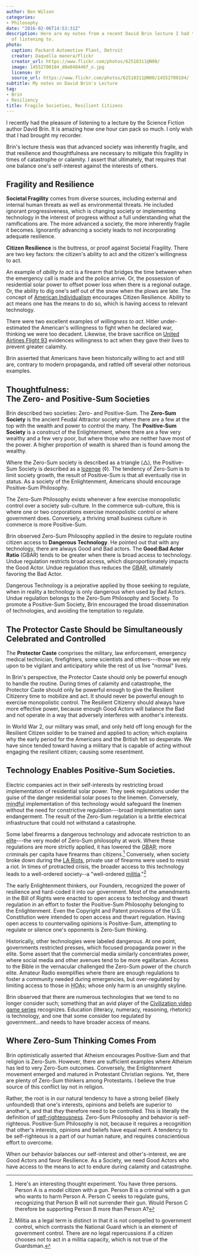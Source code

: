 ```yaml
---
author: Ben Wilson
categories:
- Philosophy
date: "2016-02-06T14:53:31Z"
description: Here are my notes from a recent David Brin lecture I had the pleasure
  of listening to.
photo:
  caption: Packard Automotive Plant, Detroit
  creator: Daquella manera/Flickr
  creator_url: https://www.flickr.com/photos/62518311@N00/
  image: 14552700184_d0e048446f_o.jpg
  license: BY
  source_url: https://www.flickr.com/photos/62518311@N00/14552700184/
subtitle: My notes on David Brin's Lecture
tag:
- Brin
- Resiliency
title: Fragile Societies, Resilient Citizens
---
```


I recently had the pleasure of listening to a lecture by the Science Fiction author David Brin. It is amazing how one hour can pack so much. I only wish that I had brought my recorder.

<!--more-->

Brin's lecture thesis was that advanced society was inherently fragile, and that resilience and thoughtfulness are necessary to mitigate this fragility in times of catastrophe or calamity. I assert that ultimately, that requires that one balance one's self-interest against the interests of others.

## Fragility and Resilience

**Societal Fragility** comes from diverse sources, including external and internal human threats as well as environmental threats. He included ignorant progressiveness, which is changing society or implementing technology in the interest of progress without a full understanding what the ramifications are. The more advanced a society, the more inherently fragile it becomes. Ignorantly advancing a society leads to not incorporating adequate resilience.

**Citizen Resilience** is the buttress, or proof against Societal Fragility. There are two key factors: the citizen's ability to act and the citizen's willingness to act.

An example of *ability to act* is a firearm that bridges the time between when the emergency call is made and the police arrive. Or, the possession of residential solar power to offset power loss when there is a regional outage. Or, the ability to dig one's self out of the snow when the plows are late. The concept of [American Individualism](https://en.wikipedia.org/wiki/Individualism) encourages Citizen Resilience. Ability to act means one has the means to do so, which is having access to relevant technology.

There were two excellent examples of *willingness to act*. Hitler under-estimated the American's willingness to fight when he declared war, thinking we were too decadent. Likewise, the brave sacrifice on [United Airlines Flight 93](https://en.wikipedia.org/wiki/United_Airlines_Flight_93) evidences willingness to act when they gave their lives to prevent greater calamity.

Brin asserted that Americans have been historically willing to act and still are, contrary to modern propaganda, and rattled off several other notorious examples.

## Thoughtfulness:<br>The Zero- and Positive-Sum Societies

Brin described two societies: Zero- and Positive-Sum. The **Zero-Sum Society** is the ancient Feudal Attractor society where there are a few at the top with the wealth and power to control the many. The **Positive-Sum Society** is a construct of the Enlightenment, where there are a few very wealthy and a few very poor, but where those who are neither have most of the power. A higher proportion of wealth is shared than is found among the wealthy.

Where the Zero-Sum society is described as a triangle (&#9651;), the Positive-Sum Society is described as a [lozenge](https://en.wikipedia.org/wiki/Lozenge) (&loz;). The tendency of Zero-Sum is to limit society growth, the result of Positive-Sum is that all eventually rise in status. As a society of the Enlightenment, Americans should encourage Positive-Sum Philosophy.

The Zero-Sum Philosophy exists whenever a few exercise monopolistic control over a society sub-culture. In the commerce sub-culture, this is where one or two corporations exercise monopolistic control or where government does. Conversely, a thriving small business culture in commerce is more Positive-Sum.

Brin observed Zero-Sum Philosophy applied in the desire to regulate routine citizen access to **Dangerous Technology**. He pointed out that with any technology, there are always Good and Bad actors. The **Good:Bad Actor Ratio** (GBAR) tends to be greater when there is broad access to technology. Undue regulation restricts broad access, which disproportionately impacts the Good Actor. Undue regulation thus reduces the <abbr title="Good:Bad Actor Ratio">GBAR</abbr>, ultimately favoring the Bad Actor.

Dangerous Technology is a pejorative applied by those seeking to regulate, when in reality a technology is only dangerous when used by Bad Actors. Undue regulation belongs to the Zero-Sum Philosophy and Society. To promote a Positive-Sum Society, Brin encouraged the broad dissemination of technologies, and avoiding the temptation to regulate.

## The Protector Caste Should be Simultaneously Celebrated and Controlled

The **Protector Caste** comprises the military, law enforcement, emergency medical technician, firefighters, some scientists and others---those we rely upon to be vigilant and anticipatory while the rest of us live "normal" lives.

In Brin's perspective, the Protector Caste should only be powerful enough to handle the routine. During times of calamity and catastrophe, the Protector Caste should only be powerful enough to give the Resilient Citizenry time to mobilize and act. It should never be powerful enough to exercise monopolistic control. The Resilient Citizenry should always have more effective power, because enough Good Actors will balance the Bad and not operate in a way that adversely interferes with another's interests.

In World War 2, our military was small, and only held off long enough for the Resilient Citizen soldier to be trained and applied to action; which explains why the early period for the Americans and the British felt so desperate. We have since tended toward having a military that is capable of acting without engaging the resilient citizen; causing some resentment.

## Technology Enables Positive-Sum Societies.

Electric companies act in their self-interests by restricting broad implementation of residential solar power. They seek regulations under the guise of the danger residential solar poses to the linemen. Conversely, <abbr title="non-ignorant">mindful</abbr> implementation of this technology would safeguard the linemen without the need for constrictive regulation---broad implementation sans endangerment. The result of the Zero-Sum regulation is a brittle electrical infrastructure that could not withstand a catastrophe.

Some label firearms a dangerous technology and advocate restriction to an <abbr title="elite at its basest is a chosen few">elite</abbr>---the very model of Zero-Sum philosophy at work. Where these regulations are more strictly applied, it has lowered the <abbr title="Good:Bad Actor Ratio">GBAR</abbr>; more criminals per capita have firearms than citizens.[^thought]
Conversely, when society broke down during the [LA Riots](https://en.wikipedia.org/wiki/1992_Los_Angeles_riots#Second_day_.28Thursday.2C_April_30.29), private use of firearms were used to resist a riot.
In times of protracted crisis, the broader access to this technology leads to a well-ordered society--a "well-ordered [militia](https://en.wikipedia.org/wiki/Militia)."[^militia]

The early Enlightenment thinkers, our Founders, recognized the power of  resilience and hard-coded it into our government. Most of the amendments in the Bill of Rights were enacted to open access to technology and thwart regulation in an effort to foster the Positive-Sum Philosophy belonging to the Enlightenment. Even the Copyright and Patent provisions of the U.S. Constitution were intended to open access and thwart regulation. Having open access to countervailing opinions is Positive-Sum, attempting to regulate or silence one's opponents is Zero-Sum thinking.

Historically, other technologies were labeled dangerous. At one point, governments restricted presses, which focused propaganda power in the elite.  Some assert that the commercial media similarly concentrates power, where social media and other avenues tend to be more egalitarian. Access to the Bible in the vernacular challenged the Zero-Sum power of the church elite. Amateur Radio exemplifies where there are enough regulations to foster a community needed during emergencies, but over-regulated by limiting access to those in <abbr title="Home Owner's Associations">HOA</abbr>s; whose only harm is an unsightly skyline.

Brin observed that there are numerous technologies that we tend to no longer consider such; something that an avid player of the [Civilization video game series](https://en.wikipedia.org/wiki/Civilization_%28series%29) recognizes. Education (literacy, numeracy, reasoning, rhetoric) is  technology, and one that some consider too regulated by government...and needs to have broader access of means.

## Where Zero-Sum Thinking Comes From

Brin optimistically asserted that Atheism encourages Positive-Sum and that religion is Zero-Sum. However, there are sufficient examples where Atheism has led to very Zero-Sum outcomes. Conversely, the Enlightenment movement emerged and matured in Protestant Christian regions. Yet, there are plenty of Zero-Sum thinkers among Protestants. I believe the true source of this conflict lay not in religion.

Rather, the root is in our natural tendency to have a strong belief (likely unfounded) that one's interests, opinions and beliefs are superior to another's, and that _they_ therefore need to be controlled. This is literally the definition of [self-righteousness](http://www.merriam-webster.com/dictionary/self%E2%80%93righteous). Zero-Sum Philosophy and behavior is self-righteous. Positive-Sum Philosophy is not, because it requires a recognition that other's interests, opinions and beliefs have equal merit. A tendency to be self-righteous is a part of our human nature, and requires conscientious  effort to overcome.

When our behavior balances our self-interest and other's-interest, we are Good Actors and favor Resilience. As a Society, we need Good Actors who have access to the means to act to endure during calamity and catastrophe.

[^thought]: Here's an interesting thought experiment. You have three persons. Person A is a model citizen with a gun. Person B is a criminal with a gun who wants to harm Person A. Person C seeks to regulate guns, recognizing that Person B will not surrender their gun. Would Person C therefore be supporting Person B more than Person A?

[^militia]: Militia as a legal term is distinct in that it is not compelled to government control, which contrasts the National Guard which is an element of government control. There are no legal repercussions if a citizen chooses not to act in a militia capacity, which is not true of the Guardsman.
